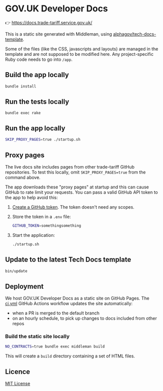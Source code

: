 # GOV.UK Developer Docs

👉 https://docs.trade-tariff.service.gov.uk/

This is a static site generated with Middleman, using [alphagov/tech-docs-template](https://github.com/alphagov/tech-docs-template).

Some of the files (like the CSS, javascripts and layouts) are managed in the template and are not supposed to be modified here. Any project-specific
Ruby code needs to go into `/app`.

## Build the app locally

```sh
bundle install
```

## Run the tests locally

```
bundle exec rake
```

## Run the app locally

```sh
SKIP_PROXY_PAGES=true ./startup.sh
```

## Proxy pages

The live docs site includes pages from other trade-tariff GitHub repositories. To test this locally, omit `SKIP_PROXY_PAGES=true` from the command above.

The app downloads these "proxy pages" at startup and this can cause GitHub to rate limit your requests. You can pass a valid GitHub API token to the app to help avoid this:

1. [Create a GitHub token](https://github.com/settings/tokens/new). The token doesn't need any scopes.

1. Store the token in a `.env` file:

    ```sh
    GITHUB_TOKEN=somethingsomething
    ```

1. Start the application:

    ```sh
    ./startup.sh
    ```

## Update to the latest Tech Docs template

```sh
bin/update
```

## Deployment

We host GOV.UK Developer Docs as a static site on GitHub Pages. The [ci.yml] GitHub Actions workflow updates the site automatically:

- when a PR is merged to the default branch
- on an hourly schedule, to pick up changes to docs included from other repos

### Build the static site locally

```sh
NO_CONTRACTS=true bundle exec middleman build
```

This will create a `build` directory containing a set of HTML files.

## Licence

[MIT License](LICENCE)

[ci.yml]: /.github/workflows/ci.yml
